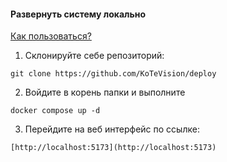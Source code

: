 #### Развернуть систему локально

[Как пользоваться?](https://docs.google.com/document/d/1HuOshKIO-VWJ_HH_N5DAGP4fWpZiQ89fu-MJJ7GZDAs/edit?tab=t.0)

1. Склонируйте себе репозиторий:

```git
git clone https://github.com/KoTeVision/deploy
```

2. Войдите в корень папки и выполните

```docker
docker compose up -d
```

3. Перейдите на веб интерфейс по ссылке:

```
[http://localhost:5173](http://localhost:5173)
```
